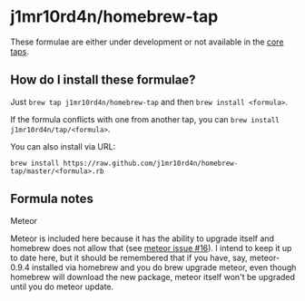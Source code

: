 j1mr10rd4n/homebrew-tap
=======================

These formulae are either under development or not available in the [core taps](https://github.com/Homebrew/homebrew/wiki/Interesting-Taps-&-Branches).

How do I install these formulae?
--------------------------------
Just `brew tap j1mr10rd4n/homebrew-tap` and then `brew install <formula>`.

If the formula conflicts with one from another tap, you can `brew install j1mr10rd4n/tap/<formula>`.

You can also install via URL:


    brew install https://raw.github.com/j1mr10rd4n/homebrew-tap/master/<formula>.rb

Formula notes
-------------

Meteor

Meteor is included here because it has the ability to upgrade itself and homebrew does not allow that (see [meteor issue #16](https://github.com/meteor/meteor/issues/16)).
I intend to keep it up to date here, but it should be remembered that if you have, say, meteor-0.9.4 installed via homebrew and you do brew upgrade meteor, even though homebrew will download the new package, meteor itself won't be upgraded until you do meteor update.

